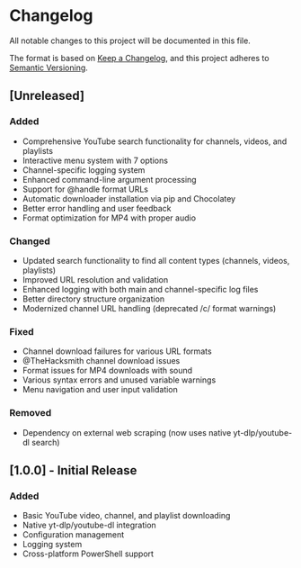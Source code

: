 # Changelog

All notable changes to this project will be documented in this file.

The format is based on [Keep a Changelog](https://keepachangelog.com/en/1.0.0/),
and this project adheres to [Semantic Versioning](https://semver.org/spec/v2.0.0.html).

## [Unreleased]

### Added
- Comprehensive YouTube search functionality for channels, videos, and playlists
- Interactive menu system with 7 options
- Channel-specific logging system
- Enhanced command-line argument processing
- Support for @handle format URLs
- Automatic downloader installation via pip and Chocolatey
- Better error handling and user feedback
- Format optimization for MP4 with proper audio

### Changed
- Updated search functionality to find all content types (channels, videos, playlists)
- Improved URL resolution and validation
- Enhanced logging with both main and channel-specific log files
- Better directory structure organization
- Modernized channel URL handling (deprecated /c/ format warnings)

### Fixed
- Channel download failures for various URL formats
- @TheHacksmith channel download issues
- Format issues for MP4 downloads with sound
- Various syntax errors and unused variable warnings
- Menu navigation and user input validation

### Removed
- Dependency on external web scraping (now uses native yt-dlp/youtube-dl search)

## [1.0.0] - Initial Release

### Added
- Basic YouTube video, channel, and playlist downloading
- Native yt-dlp/youtube-dl integration
- Configuration management
- Logging system
- Cross-platform PowerShell support
